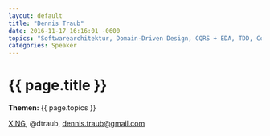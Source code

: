 ```yaml
---
layout: default
title: "Dennis Traub"
date: 2016-11-17 16:16:01 -0600
topics: "Softwarearchitektur, Domain-Driven Design, CQRS + EDA, TDD, Codequalität, Brownfield-Refactoring"
categories: Speaker
---
```


# {{ page.title }}

**Themen:** {{ page.topics }}

[XING](https://www.xing.com/profile/Dennis_Traub), @dtraub, dennis.traub@gmail.com

    